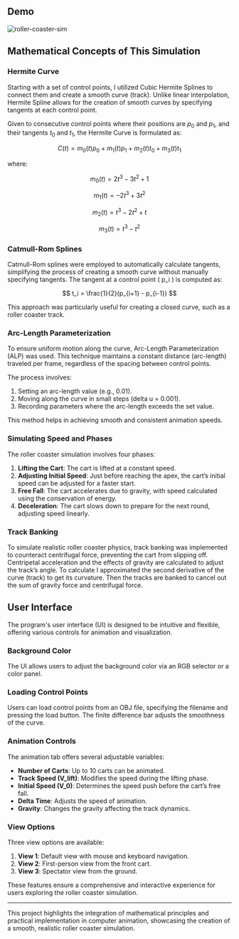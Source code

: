## Demo
![roller-coaster-sim](https://github.com/amin1nasim/Roller-Coaster-Simulation/assets/49731000/b8834a54-fb09-4e21-84ed-e3ec397a7cf9)

## Mathematical Concepts of This Simulation

### Hermite Curve
Starting with a set of control points, I utilized Cubic Hermite Splines to connect them and create a smooth curve (track). Unlike linear interpolation, Hermite Spline allows for the creation of smooth curves by specifying tangents at each control point.

Given to consecutive control points where their positions are $p_0$ and  $p_1$, and their tangents $t_0$ and $t_1$, the Hermite Curve is formulated as:

$$ C(t) = m_0(t)p_0 + m_1(t)p_1 + m_2(t)t_0 + m_3(t)t_1 $$

where:

$$ m_0(t) = 2t^3 - 3t^2 + 1  $$

$$ m_1(t) = -2t^3 + 3t^2     $$

$$ m_2(t) = t^3 - 2t^2 + t   $$

$$ m_3(t) = t^3 - t^2        $$


### Catmull-Rom Splines
Catmull-Rom splines were employed to automatically calculate tangents, simplifying the process of creating a smooth curve without manually specifying tangents. The tangent at a control point \( p_i \) is computed as:

$$ t_i = \frac{1}{2}(p_{i+1} - p_{i-1}) $$

This approach was particularly useful for creating a closed curve, such as a roller coaster track.

### Arc-Length Parameterization
To ensure uniform motion along the curve, Arc-Length Parameterization (ALP) was used. This technique maintains a constant distance (arc-length) traveled per frame, regardless of the spacing between control points.

The process involves:
1. Setting an arc-length value (e.g., 0.01).
2. Moving along the curve in small steps (delta u = 0.001).
3. Recording parameters where the arc-length exceeds the set value.

This method helps in achieving smooth and consistent animation speeds.

### Simulating Speed and Phases
The roller coaster simulation involves four phases:
1. **Lifting the Cart**: The cart is lifted at a constant speed.
2. **Adjusting Initial Speed**: Just before reaching the apex, the cart’s initial speed can be adjusted for a faster start.
3. **Free Fall**: The cart accelerates due to gravity, with speed calculated using the conservation of energy.
4. **Deceleration**: The cart slows down to prepare for the next round, adjusting speed linearly.

### Track Banking
To simulate realistic roller coaster physics, track banking was implemented to counteract centrifugal force, preventing the cart from slipping off. Centripetal acceleration and the effects of gravity are calculated to adjust the track’s angle. To calculate I approximated the second derivative of the curve (track) to get its curvature. Then the tracks are banked to cancel out the sum of gravity force and centrifugal force.

## User Interface
The program's user interface (UI) is designed to be intuitive and flexible, offering various controls for animation and visualization.

### Background Color
The UI allows users to adjust the background color via an RGB selector or a color panel.

### Loading Control Points
Users can load control points from an OBJ file, specifying the filename and pressing the load button. The finite difference bar adjusts the smoothness of the curve.

### Animation Controls
The animation tab offers several adjustable variables:
- **Number of Carts**: Up to 10 carts can be animated.
- **Track Speed (V_lift)**: Modifies the speed during the lifting phase.
- **Initial Speed (V_0)**: Determines the speed push before the cart’s free fall.
- **Delta Time**: Adjusts the speed of animation.
- **Gravity**: Changes the gravity affecting the track dynamics.

### View Options
Three view options are available:
1. **View 1**: Default view with mouse and keyboard navigation.
2. **View 2**: First-person view from the front cart.
3. **View 3**: Spectator view from the ground.

These features ensure a comprehensive and interactive experience for users exploring the roller coaster simulation.

---

This project highlights the integration of mathematical principles and practical implementation in computer animation, showcasing the creation of a smooth, realistic roller coaster simulation.

